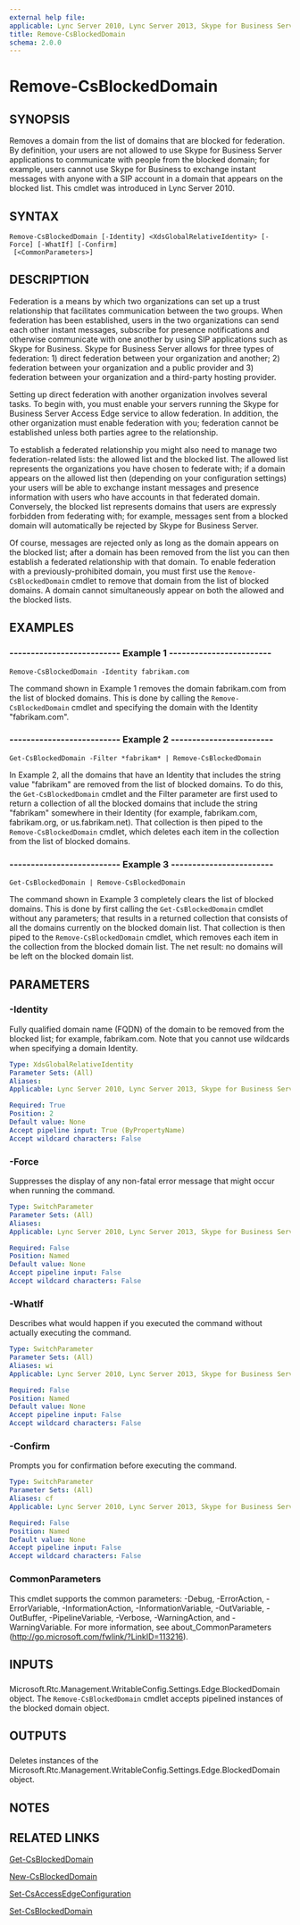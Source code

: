 ```yaml
---
external help file: 
applicable: Lync Server 2010, Lync Server 2013, Skype for Business Server 2015
title: Remove-CsBlockedDomain
schema: 2.0.0
---
```


# Remove-CsBlockedDomain

## SYNOPSIS
Removes a domain from the list of domains that are blocked for federation.
By definition, your users are not allowed to use Skype for Business Server applications to communicate with people from the blocked domain; for example, users cannot use Skype for Business to exchange instant messages with anyone with a SIP account in a domain that appears on the blocked list.
This cmdlet was introduced in Lync Server 2010.


## SYNTAX

```
Remove-CsBlockedDomain [-Identity] <XdsGlobalRelativeIdentity> [-Force] [-WhatIf] [-Confirm]
 [<CommonParameters>]
```

## DESCRIPTION
Federation is a means by which two organizations can set up a trust relationship that facilitates communication between the two groups.
When federation has been established, users in the two organizations can send each other instant messages, subscribe for presence notifications and otherwise communicate with one another by using SIP applications such as Skype for Business.
Skype for Business Server allows for three types of federation: 1) direct federation between your organization and another; 2) federation between your organization and a public provider and 3) federation between your organization and a third-party hosting provider.

Setting up direct federation with another organization involves several tasks.
To begin with, you must enable your servers running the Skype for Business Server Access Edge service to allow federation.
In addition, the other organization must enable federation with you; federation cannot be established unless both parties agree to the relationship.

To establish a federated relationship you might also need to manage two federation-related lists: the allowed list and the blocked list.
The allowed list represents the organizations you have chosen to federate with; if a domain appears on the allowed list then (depending on your configuration settings) your users will be able to exchange instant messages and presence information with users who have accounts in that federated domain.
Conversely, the blocked list represents domains that users are expressly forbidden from federating with; for example, messages sent from a blocked domain will automatically be rejected by Skype for Business Server.

Of course, messages are rejected only as long as the domain appears on the blocked list; after a domain has been removed from the list you can then establish a federated relationship with that domain.
To enable federation with a previously-prohibited domain, you must first use the `Remove-CsBlockedDomain` cmdlet to remove that domain from the list of blocked domains.
A domain cannot simultaneously appear on both the allowed and the blocked lists.


## EXAMPLES

### -------------------------- Example 1 ------------------------
```
Remove-CsBlockedDomain -Identity fabrikam.com
```

The command shown in Example 1 removes the domain fabrikam.com from the list of blocked domains.
This is done by calling the `Remove-CsBlockedDomain` cmdlet and specifying the domain with the Identity "fabrikam.com".


### -------------------------- Example 2 ------------------------
```
Get-CsBlockedDomain -Filter *fabrikam* | Remove-CsBlockedDomain
```

In Example 2, all the domains that have an Identity that includes the string value "fabrikam" are removed from the list of blocked domains.
To do this, the `Get-CsBlockedDomain` cmdlet and the Filter parameter are first used to return a collection of all the blocked domains that include the string "fabrikam" somewhere in their Identity (for example, fabrikam.com, fabrikam.org, or us.fabrikam.net).
That collection is then piped to the `Remove-CsBlockedDomain` cmdlet, which deletes each item in the collection from the list of blocked domains.


### -------------------------- Example 3 ------------------------
```
Get-CsBlockedDomain | Remove-CsBlockedDomain
```

The command shown in Example 3 completely clears the list of blocked domains.
This is done by first calling the `Get-CsBlockedDomain` cmdlet without any parameters; that results in a returned collection that consists of all the domains currently on the blocked domain list.
That collection is then piped to the `Remove-CsBlockedDomain` cmdlet, which removes each item in the collection from the blocked domain list.
The net result: no domains will be left on the blocked domain list.


## PARAMETERS

### -Identity
Fully qualified domain name (FQDN) of the domain to be removed from the blocked list; for example, fabrikam.com.
Note that you cannot use wildcards when specifying a domain Identity.

```yaml
Type: XdsGlobalRelativeIdentity
Parameter Sets: (All)
Aliases: 
Applicable: Lync Server 2010, Lync Server 2013, Skype for Business Server 2015

Required: True
Position: 2
Default value: None
Accept pipeline input: True (ByPropertyName)
Accept wildcard characters: False
```

### -Force
Suppresses the display of any non-fatal error message that might occur when running the command.

```yaml
Type: SwitchParameter
Parameter Sets: (All)
Aliases: 
Applicable: Lync Server 2010, Lync Server 2013, Skype for Business Server 2015

Required: False
Position: Named
Default value: None
Accept pipeline input: False
Accept wildcard characters: False
```

### -WhatIf
Describes what would happen if you executed the command without actually executing the command.

```yaml
Type: SwitchParameter
Parameter Sets: (All)
Aliases: wi
Applicable: Lync Server 2010, Lync Server 2013, Skype for Business Server 2015

Required: False
Position: Named
Default value: None
Accept pipeline input: False
Accept wildcard characters: False
```

### -Confirm
Prompts you for confirmation before executing the command.

```yaml
Type: SwitchParameter
Parameter Sets: (All)
Aliases: cf
Applicable: Lync Server 2010, Lync Server 2013, Skype for Business Server 2015

Required: False
Position: Named
Default value: None
Accept pipeline input: False
Accept wildcard characters: False
```

### CommonParameters
This cmdlet supports the common parameters: -Debug, -ErrorAction, -ErrorVariable, -InformationAction, -InformationVariable, -OutVariable, -OutBuffer, -PipelineVariable, -Verbose, -WarningAction, and -WarningVariable. For more information, see about_CommonParameters (http://go.microsoft.com/fwlink/?LinkID=113216).

## INPUTS

###  
Microsoft.Rtc.Management.WritableConfig.Settings.Edge.BlockedDomain object.
The `Remove-CsBlockedDomain` cmdlet accepts pipelined instances of the blocked domain object.

## OUTPUTS

###  
Deletes instances of the Microsoft.Rtc.Management.WritableConfig.Settings.Edge.BlockedDomain object.

## NOTES

## RELATED LINKS

[Get-CsBlockedDomain]()

[New-CsBlockedDomain]()

[Set-CsAccessEdgeConfiguration]()

[Set-CsBlockedDomain]()
